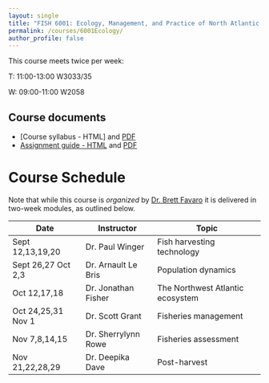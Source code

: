 ```yaml
---
layout: single
title: "FISH 6001: Ecology, Management, and Practice of North Atlantic Fisheries"
permalink: /courses/6001Ecology/
author_profile: false
---
```


This course meets twice per week:

T: 11:00-13:00 W3033/35

W: 09:00-11:00 W2058

## Course documents 

- [Course syllabus - HTML] and [PDF](/assets/images/FISH_6001_Syllabus.pdf)
- [Assignment guide - HTML](/courses/6001Ecology/6001AssignmentGuide/) and [PDF](/assets/images/FISH_6001_Assignment_guide.pdf)

# Course Schedule

Note that while this course is *organized* by [Dr. Brett Favaro](http://about.me/brettfavaro) it is delivered in two-week modules, as outlined below.

| Date | Instructor | Topic |
|------------------------------|---------------------|----------------------------------|
| Sept 12,13,19,20  | Dr. Paul Winger | Fish harvesting technology |
| Sept 26,27 Oct 2,3 | Dr. Arnault Le Bris | Population dynamics |
| Oct 12,17,18 | Dr. Jonathan Fisher | The Northwest Atlantic ecosystem |
| Oct 24,25,31 Nov 1 | Dr. Scott Grant | Fisheries management |
| Nov 7,8,14,15 | Dr. Sherrylynn Rowe | Fisheries assessment |
| Nov 21,22,28,29 | Dr. Deepika Dave | Post-harvest | 